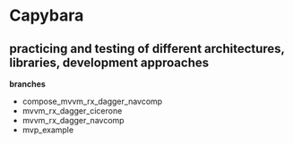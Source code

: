 # Capybara

## practicing and testing of different architectures, libraries, development approaches

**branches**
- compose_mvvm_rx_dagger_navcomp
- mvvm_rx_dagger_cicerone
- mvvm_rx_dagger_navcomp
- mvp_example
